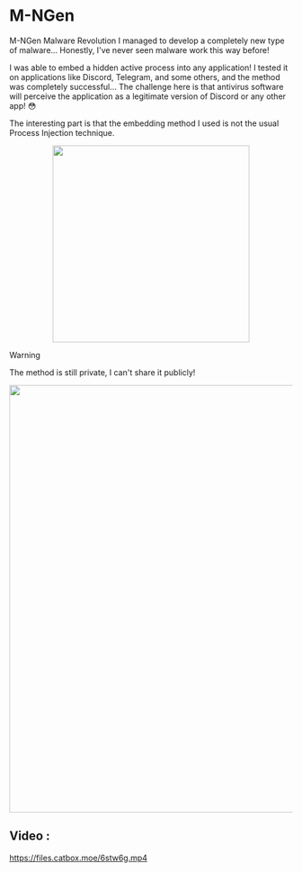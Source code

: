 # M-NGen

M-NGen Malware Revolution
I managed to develop a completely new type of malware... Honestly, I've never seen malware work this way before!

I was able to embed a hidden active process into any application! I tested it on applications like Discord, Telegram, and some others, and the method was completely successful... The challenge here is that antivirus software will perceive the application as a legitimate version of Discord or any other app! 😳

The interesting part is that the embedding method I used is not the usual Process Injection technique.

<div align="center">
  <img src="https://files.catbox.moe/2x1ppg.png" width="350px">
</div>

> [!WARNING]  
> The method is still private, I can't share it publicly!

<div align="center">
  <img src="https://files.catbox.moe/3yceau.jpg" width="760px">
</div>

## Video :

https://files.catbox.moe/6stw6g.mp4
